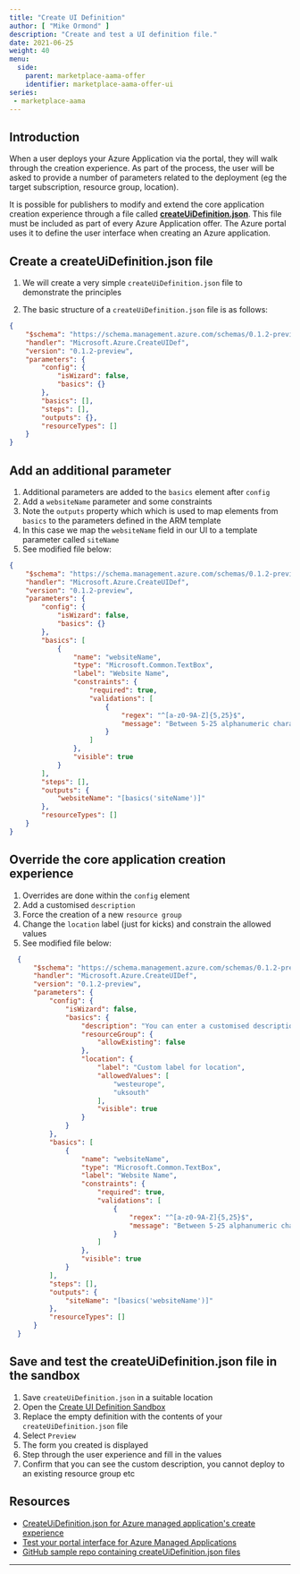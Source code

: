 ```yaml
---
title: "Create UI Definition"
author: [ "Mike Ormond" ]
description: "Create and test a UI definition file."
date: 2021-06-25
weight: 40
menu:
  side:
    parent: marketplace-aama-offer
    identifier: marketplace-aama-offer-ui
series:
 - marketplace-aama    
---
```


## Introduction

When a user deploys your Azure Application via the portal, they will walk through the creation experience. As part of the process, the user will be asked to provide a number of parameters related to the deployment (eg the target subscription, resource group, location).

It is possible for publishers to modify and extend the core application creation experience through a file called **[createUiDefinition.json](https://docs.microsoft.com/azure/azure-resource-manager/managed-applications/create-uidefinition-overview)**. This file must be included as part of every Azure Application offer. The Azure portal uses it to define the user interface when creating an Azure application.

## Create a createUiDefinition.json file

1. We will create a very simple `createUiDefinition.json` file to demonstrate the principles

1. The basic structure of a `createUiDefinition.json` file is as follows:

  ```json
  {
      "$schema": "https://schema.management.azure.com/schemas/0.1.2-preview/CreateUIDefinition.MultiVm.json#",
      "handler": "Microsoft.Azure.CreateUIDef",
      "version": "0.1.2-preview",
      "parameters": {
          "config": {
              "isWizard": false,
              "basics": {}
          },
          "basics": [],
          "steps": [],
          "outputs": {},
          "resourceTypes": []
      }
  }
  ```

## Add an additional parameter

1. Additional parameters are added to the `basics` element after `config`
1. Add a `websiteName` parameter and some constraints
1. Note the `outputs` property which which is used to map elements from `basics` to the parameters defined in the ARM template
1. In this case we map the `websiteName` field in our UI to a template parameter called `siteName`
1. See modified file below:

  ```json
  {
      "$schema": "https://schema.management.azure.com/schemas/0.1.2-preview/CreateUIDefinition.MultiVm.json#",
      "handler": "Microsoft.Azure.CreateUIDef",
      "version": "0.1.2-preview",
      "parameters": {
          "config": {
              "isWizard": false,
              "basics": {}
          },
          "basics": [
              {
                  "name": "websiteName",
                  "type": "Microsoft.Common.TextBox",
                  "label": "Website Name",
                  "constraints": {
                      "required": true,
                      "validations": [
                          {
                              "regex": "^[a-z0-9A-Z]{5,25}$",
                              "message": "Between 5-25 alphanumeric characters are allowed."
                          }
                      ]
                  },
                  "visible": true
              }
          ],
          "steps": [],
          "outputs": {
              "websiteName": "[basics('siteName')]"
          },
          "resourceTypes": []
      }
  }
  ```

## Override the core application creation experience

1. Overrides are done within the `config` element
1. Add a customised `description`
1. Force the creation of a new `resource group`
1. Change the `location` label (just for kicks) and constrain the allowed values
1. See modified file below:

```json
  {
      "$schema": "https://schema.management.azure.com/schemas/0.1.2-preview/CreateUIDefinition.MultiVm.json#",
      "handler": "Microsoft.Azure.CreateUIDef",
      "version": "0.1.2-preview",
      "parameters": {
          "config": {
              "isWizard": false,
              "basics": {
                  "description": "You can enter a customised description of your solution with **markdown** support.",
                  "resourceGroup": {
                      "allowExisting": false
                  },
                  "location": {
                      "label": "Custom label for location",
                      "allowedValues": [
                          "westeurope",
                          "uksouth"
                      ],
                      "visible": true
                  }
              }
          },
          "basics": [
              {
                  "name": "websiteName",
                  "type": "Microsoft.Common.TextBox",
                  "label": "Website Name",
                  "constraints": {
                      "required": true,
                      "validations": [
                          {
                              "regex": "^[a-z0-9A-Z]{5,25}$",
                              "message": "Between 5-25 alphanumeric characters are allowed."
                          }
                      ]
                  },
                  "visible": true
              }
          ],
          "steps": [],
          "outputs": {
              "siteName": "[basics('websiteName')]"
          },
          "resourceTypes": []
      }
  }
  ```

## Save and test the createUiDefinition.json file in the sandbox

1. Save `createUiDefinition.json` in a suitable location
1. Open the [Create UI Definition Sandbox](https://portal.azure.com/?feature.customPortal=false&#blade/Microsoft_Azure_CreateUIDef/SandboxBlade)
1. Replace the empty definition with the contents of your `createUiDefinition.json` file
1. Select `Preview`
1. The form you created is displayed
1. Step through the user experience and fill in the values
1. Confirm that you can see the custom description, you cannot deploy to an existing resource group etc

## Resources

* [CreateUiDefinition.json for Azure managed application's create experience](https://docs.microsoft.com/azure/azure-resource-manager/managed-applications/create-uidefinition-overview)
* [Test your portal interface for Azure Managed Applications](https://docs.microsoft.com/en-gb/azure/azure-resource-manager/managed-applications/test-createuidefinition)
* [GitHub sample repo containing createUiDefinition.json files](https://github.com/Azure/azure-managedapp-samples/tree/master/Managed%20Application%20Sample%20Packages)

---
